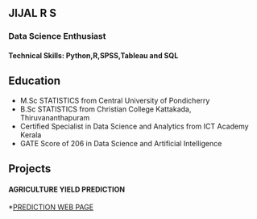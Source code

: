 ## JIJAL R S
### Data Science Enthusiast

#### Technical Skills: Python,R,SPSS,Tableau and SQL

## Education

* M.Sc STATISTICS from Central University of Pondicherry
* B.Sc STATISTICS from Christian College Kattakada, Thiruvananthapuram
* Certified Specialist in Data Science and Analytics from ICT Academy Kerala
* GATE Score of 206 in Data Science and Artificial Intelligence

## Projects
#### AGRICULTURE YIELD PREDICTION
*[PREDICTION WEB PAGE](https://agriculture-project.onrender.com)
